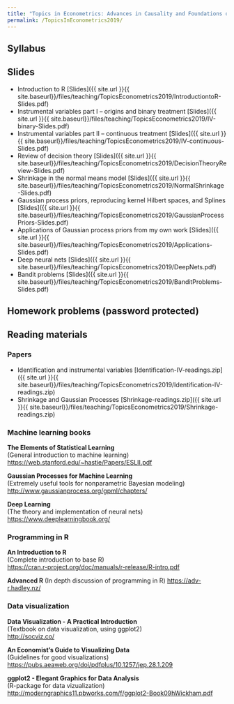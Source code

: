 ```yaml
---
title: "Topics in Econometrics: Advances in Causality and Foundations of Machine Learning"
permalink: /TopicsInEconometrics2019/
---
```



## Syllabus

## Slides
* Introduction to R
[Slides]({{ site.url }}{{ site.baseurl}}/files/teaching/TopicsEconometrics2019/IntroductiontoR-Slides.pdf)
* Instrumental variables part I – origins and binary treatment
[Slides]({{ site.url }}{{ site.baseurl}}/files/teaching/TopicsEconometrics2019/IV-binary-Slides.pdf)
* Instrumental variables part II – continuous treatment
[Slides]({{ site.url }}{{ site.baseurl}}/files/teaching/TopicsEconometrics2019/IV-continuous-Slides.pdf)
* Review of decision theory
[Slides]({{ site.url }}{{ site.baseurl}}/files/teaching/TopicsEconometrics2019/DecisionTheoryReview-Slides.pdf)
* Shrinkage in the normal means model
[Slides]({{ site.url }}{{ site.baseurl}}/files/teaching/TopicsEconometrics2019/NormalShrinkage-Slides.pdf)
* Gaussian process priors, reproducing kernel Hilbert spaces, and Splines
[Slides]({{ site.url }}{{ site.baseurl}}/files/teaching/TopicsEconometrics2019/GaussianProcessPriors-Slides.pdf)
* Applications of Gaussian process priors from my own work
[Slides]({{ site.url }}{{ site.baseurl}}/files/teaching/TopicsEconometrics2019/Applications-Slides.pdf)
* Deep neural nets
[Slides]({{ site.url }}{{ site.baseurl}}/files/teaching/TopicsEconometrics2019/DeepNets.pdf)
* Bandit problems
[Slides]({{ site.url }}{{ site.baseurl}}/files/teaching/TopicsEconometrics2019/BanditProblems-Slides.pdf)


## Homework problems (password protected)


## Reading materials

### Papers

* Identification and instrumental variables [Identification-IV-readings.zip]({{ site.url }}{{ site.baseurl}}/files/teaching/TopicsEconometrics2019/Identification-IV-readings.zip)
* Shrinkage and Gaussian Processes [Shrinkage-readings.zip]({{ site.url }}{{ site.baseurl}}/files/teaching/TopicsEconometrics2019/Shrinkage-readings.zip)



### Machine learning books
**The Elements of Statistical Learning**  
(General introduction to machine learning)  
<https://web.stanford.edu/~hastie/Papers/ESLII.pdf>

**Gaussian Processes for Machine Learning**  
(Extremely useful tools for nonparametric Bayesian modeling)  
<http://www.gaussianprocess.org/gpml/chapters/>  

**Deep Learning**  
(The theory and implementation of neural nets)  
<https://www.deeplearningbook.org/>  

### Programming in R
**An Introduction to R**  
(Complete introduction to base R)  
<https://cran.r-project.org/doc/manuals/r-release/R-intro.pdf>  

**Advanced R**
(In depth discussion of programming in R)
<https://adv-r.hadley.nz/>  


### Data visualization

**Data Visualization - A Practical Introduction**  
(Textbook on data visualization, using ggplot2)  
<http://socviz.co/>  

**An Economist’s Guide to Visualizing Data**  
(Guidelines for good visualizations)  
<https://pubs.aeaweb.org/doi/pdfplus/10.1257/jep.28.1.209>  

**ggplot2 - Elegant Graphics for Data Analysis**  
(R-package for data vizualization)  
<http://moderngraphics11.pbworks.com/f/ggplot2-Book09hWickham.pdf>  








